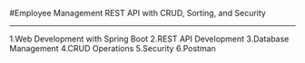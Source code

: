 #Employee Management REST API with CRUD, Sorting, and Security
_______________________________________________________________
1.Web Development with Spring Boot
2.REST API Development
3.Database Management
4.CRUD Operations
5.Security
6.Postman
